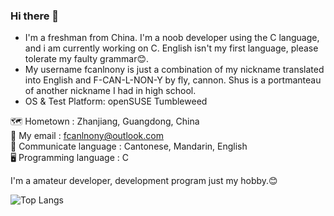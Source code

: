 ### Hi there 👋
 
* I'm a freshman from China. I'm a noob developer using the C language, and i am currently working on C. English isn't my first language, please tolerate my faulty grammar😊.
* My username fcanlnony is just a combination of my nickname translated into English and F-CAN-L-NON-Y by fly, cannon. Shus is a portmanteau of another nickname I had in high school.
* OS & Test Platform: openSUSE Tumbleweed 
                                                                                                                                                         
🗺️ Hometown : Zhanjiang, Guangdong, China                                                                                       
📧 My email : fcanlnony@outlook.com                                                                                                                         
💬 Communicate language : Cantonese, Mandarin, English                                                                                                         
🖥️ Programming language : C                                                                                                        
 
I'm a amateur developer, development program just my hobby.😊

![Top Langs](https://github-readme-stats.vercel.app/api/top-langs/?username=fcanlnony&layout=compact)
